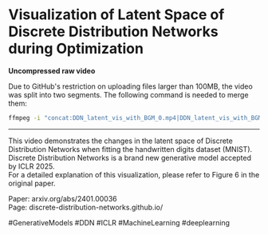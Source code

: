 # Visualization of Latent Space of Discrete Distribution Networks during Optimization
**Uncompressed raw video**

Due to GitHub's restriction on uploading files larger than 100MB, the video was split into two segments. The following command is needed to merge them:
```bash
ffmpeg -i "concat:DDN_latent_vis_with_BGM_0.mp4|DDN_latent_vis_with_BGM_1.mp4" -c copy output.mp4
```


<!-- clip 1
<video controls muted loop playsinline width="512px"> 
  <source src="DDN_latent_vis_with_BGM_0.mp4" type="video/mp4">
</video> -->
---

This video demonstrates the changes in the latent space of Discrete Distribution Networks when fitting the handwritten digits dataset (MNIST).  
Discrete Distribution Networks is a brand new generative model accepted by ICLR 2025.  
For a detailed explanation of this visualization, please refer to Figure 6 in the original paper.  

Paper: arxiv.org/abs/2401.00036  
Page: discrete-distribution-networks.github.io/  

#GenerativeModels  #DDN #ICLR #MachineLearning #deeplearning




